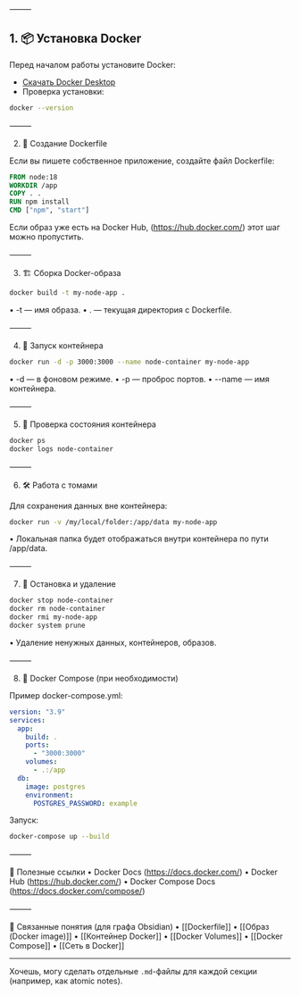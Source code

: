 

⸻

## 1. 📦 Установка Docker

Перед началом работы установите Docker:

- [Скачать Docker Desktop](https://www.docker.com/products/docker-desktop/)
- Проверка установки:
```bash
docker --version
```

⸻

2. 📁 Создание Dockerfile

Если вы пишете собственное приложение, создайте файл Dockerfile:
```Dockerfile
FROM node:18
WORKDIR /app
COPY . .
RUN npm install
CMD ["npm", "start"]
```

Если образ уже есть на Docker Hub, (https://hub.docker.com/) этот шаг можно пропустить.

⸻

3. 🏗️ Сборка Docker-образа
```bash
docker build -t my-node-app .
```
 
 • -t — имя образа.
 • . — текущая директория с Dockerfile.

⸻

4. 🚀 Запуск контейнера
```bash
docker run -d -p 3000:3000 --name node-container my-node-app
```

 • -d — в фоновом режиме.
 • -p — проброс портов.
 • --name — имя контейнера.

⸻

5. 🔎 Проверка состояния контейнера
```bash
docker ps
docker logs node-container
```

⸻

6. 🛠️ Работа с томами

Для сохранения данных вне контейнера:
```bash
docker run -v /my/local/folder:/app/data my-node-app
```
 • Локальная папка будет отображаться внутри контейнера по пути /app/data.

⸻

7. 🧼 Остановка и удаление
```bash
docker stop node-container
docker rm node-container
docker rmi my-node-app
docker system prune
```
 • Удаление ненужных данных, контейнеров, образов.

⸻

8. 🐙 Docker Compose (при необходимости)

Пример docker-compose.yml:
```yml
version: "3.9"
services:
  app:
    build: .
    ports:
      - "3000:3000"
    volumes:
      - .:/app
  db:
    image: postgres
    environment:
      POSTGRES_PASSWORD: example
```
Запуск:
```bash
docker-compose up --build
```


⸻

🔗 Полезные ссылки
 • Docker Docs (https://docs.docker.com/)
 • Docker Hub (https://hub.docker.com/)
 • Docker Compose Docs (https://docs.docker.com/compose/)

⸻

🧠 Связанные понятия (для графа Obsidian)
 • [[Dockerfile]]
 • [[Образ (Docker image)]]
 • [[Контейнер Docker]]
 • [[Docker Volumes]]
 • [[Docker Compose]]
 • [[Сеть в Docker]]

---

Хочешь, могу сделать отдельные `.md`-файлы для каждой секции (например, как atomic notes).